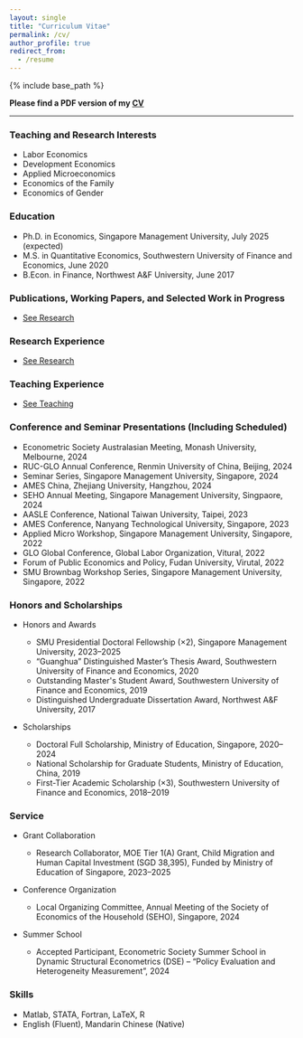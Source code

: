```yaml
---
layout: single
title: "Curriculum Vitae"
permalink: /cv/
author_profile: true
redirect_from:  
  - /resume
---
```



{% include base_path %}

**Please find a PDF version of my <a href="../files/CV_Yutao_Wang.pdf" target="_blank" rel="noopener noreferrer">
  <i class="fas fa-file-pdf"></i>CV</a>** <!-- (Lastest update: March 26, 2024)** -->
<!--- [CV](https://Yutao-Wang-Econ.github.io/files/CV_Yutao_Wang.pdf){: .btn--research}. --->
        
------
### Teaching and Research Interests
  * Labor Economics
  * Development Economics
  * Applied Microeconomics
  * Economics of the Family
  * Economics of Gender

### Education
* Ph.D. in Economics, Singapore Management University, July 2025 (expected)
* M.S. in Quantitative Economics, Southwestern University of Finance and Economics, June 2020
* B.Econ. in Finance, Northwest A&F University, June 2017

### Publications, Working Papers, and Selected Work in Progress
* <a href="https://yutao-wang-econ.github.io/research/" target="_blank" rel="noopener noreferrer">
  <i class="fa fa-link"></i>See Research</a>

### Research Experience
* <a href="https://yutao-wang-econ.github.io/research/" target="_blank" rel="noopener noreferrer">
  <i class="fa fa-link"></i>See Research</a>

### Teaching Experience
* <a href="https://yutao-wang-econ.github.io/teaching/" target="_blank" rel="noopener noreferrer">
  <i class="fa fa-link"></i>See Teaching</a>

### Conference and Seminar Presentations (Including Scheduled)
* Econometric Society Australasian Meeting, Monash University, Melbourne, 2024
* RUC-GLO Annual Conference, Renmin University of China, Beijing, 2024
* Seminar Series, Singapore Management University, Singapore, 2024
* AMES China, Zhejiang University, Hangzhou, 2024
* SEHO Annual Meeting, Singapore Management University, Singpaore, 2024
* AASLE Conference, National Taiwan University, Taipei, 2023
* AMES Conference, Nanyang Technological University, Singapore, 2023
* Applied Micro Workshop, Singapore Management University, Singapore, 2022
* GLO Global Conference, Global Labor Organization, Vitural, 2022
* Forum of Public Economics and Policy, Fudan University, Virutal, 2022
* SMU Brownbag Workshop Series, Singapore Management University, Singapore, 2022

### Honors and Scholarships
* Honors and Awards
  * SMU Presidential Doctoral Fellowship (×2), Singapore Management University, 2023–2025
  * “Guanghua” Distinguished Master’s Thesis Award, Southwestern University of Finance and Economics, 2020
  * Outstanding Master's Student Award, Southwestern University of Finance and Economics, 2019
  * Distinguished Undergraduate Dissertation Award, Northwest A&F University, 2017
 
* Scholarships
  * Doctoral Full Scholarship, Ministry of Education, Singapore, 2020–2024
  * National Scholarship for Graduate Students, Ministry of Education, China, 2019
  * First-Tier Academic Scholarship (×3), Southwestern University of Finance and Economics, 2018–2019

### Service
* Grant Collaboration
  * Research Collaborator, MOE Tier 1(A) Grant, Child Migration and Human Capital Investment (SGD 38,395), Funded by Ministry of Education of Singapore, 2023–2025

* Conference Organization
  * Local Organizing Committee, Annual Meeting of the Society of Economics of the Household (SEHO), Singapore, 2024

* Summer School
  * Accepted Participant, Econometric Society Summer School in Dynamic Structural Econometrics (DSE) – “Policy Evaluation and Heterogeneity Measurement”, 2024 

### Skills
* Matlab, STATA, Fortran, LaTeX, R
* English (Fluent), Mandarin Chinese (Native)
